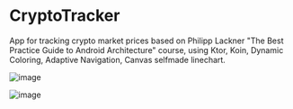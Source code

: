 # CryptoTracker

App for tracking crypto market prices based on Philipp Lackner "The Best Practice Guide to Android Architecture" course, using Ktor, Koin, Dynamic Coloring, Adaptive Navigation, Canvas selfmade linechart.


![image](https://github.com/user-attachments/assets/399f63c9-dfd8-4679-a567-ebc88fcdd473)

![image](https://github.com/user-attachments/assets/26e88a95-2ca0-4cfa-b408-401d8a3b71db)
